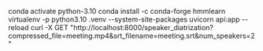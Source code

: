 conda activate python-3.10
conda install -c conda-forge hmmlearn
virtualenv -p python3.10 .venv --system-site-packages
uvicorn api:app --reload
curl -X GET "http://localhost:8000/speaker_diatrization?compressed_file=meeting.mp4&srt_filename=meeting.srt&num_speakers=2"